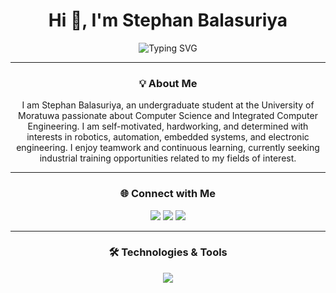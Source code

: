 <h1 align="center">Hi 👋, I'm Stephan Balasuriya</h1>

<p align="center">
  <img src="https://readme-typing-svg.herokuapp.com?font=Fira+Code&weight=500&size=22&pause=1000&color=00FFFF&center=true&vCenter=true&width=800&lines=Welcome+to+my+GitHub!+I+am+Stephan+Balasuriya.;Undergraduate+at+University+of+Moratuwa.;Faculty+of+Engineering.;Department+of+Computer+Science+and+Engineering.;Specialize+in+Intergrated+Computer+Engineering.;" alt="Typing SVG" />
</p>

---

<h3 align="center">💡 About Me</h3>

<p align="center">
I am Stephan Balasuriya, an undergraduate student at the University of Moratuwa passionate about Computer Science and Integrated Computer Engineering. I am self-motivated, hardworking, and determined with interests in robotics, automation, embedded systems, and electronic engineering. I enjoy teamwork and continuous learning, currently seeking industrial training opportunities related to my fields of interest.
</p>

---

<h3 align="center">🌐 Connect with Me</h3>

<p align="center">
  <a href="https://www.linkedin.com/in/stephan-balasuriya-179435296/"><img src="https://img.shields.io/badge/LinkedIn-%230A66C2?style=for-the-badge&logo=linkedin&logoColor=white"/></a>
  <a href="https://www.facebook.com/share/1EK5GFPSEs/?mibextid=wwXIfr"><img src="https://img.shields.io/badge/Facebook-%231877F2?style=for-the-badge&logo=facebook&logoColor=white"/></a>
  <a href="https://www.instagram.com/stephan_balasuriya?igsh=MWVhc2FpaDBvYnlpeA%3D%3D&utm_source=qr"><img src="https://img.shields.io/badge/Instagram-%23E4405F?style=for-the-badge&logo=instagram&logoColor=white"/></a>
</p>

---

<h3 align="center">🛠️ Technologies & Tools</h3>

<p align="center">
  <img src="https://skillicons.dev/icons?i=python,js,ts,html,css,nodejs,express,react,mongodb,mysql,git,figma,tailwind">
 
  
  
</p>


